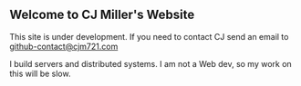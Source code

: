 ## Welcome to CJ Miller's Website

This site is under development. If you need to contact CJ send an email to <github-contact@cjm721.com>

I build servers and distributed systems. I am not a Web dev, so my work on this will be slow.
